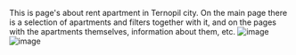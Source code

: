 This is page's about rent apartment in Ternopil city.
On the main page there is a selection of apartments and filters together with it, and on the pages with the apartments themselves, information about them, etc.
![image](https://github.com/MaksDrap/Rent-Ternopil/assets/132902478/2f1d55d3-93f4-41de-9b0e-38f654b7f574)
![image](https://github.com/MaksDrap/Rent-Ternopil/assets/132902478/011a7cdf-5e18-401c-af80-908c2c758107)
